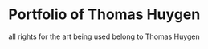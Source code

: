 <h1>Portfolio of Thomas Huygen</h1>
<p>all rights for the art being used belong to Thomas Huygen<p>
